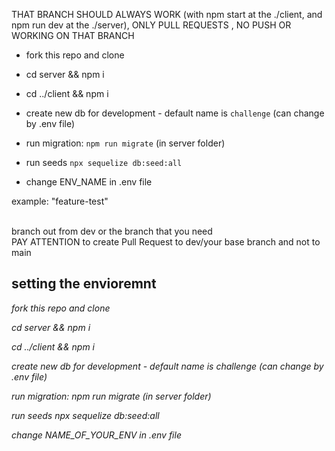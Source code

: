 THAT BRANCH SHOULD ALWAYS WORK (with npm start at the ./client, and npm run dev at the ./server), ONLY PULL REQUESTS , NO PUSH OR WORKING ON THAT BRANCH </br>


- fork this repo and clone 

- cd server && npm i
- cd ../client && npm i
- create new db for development - default name is `challenge` (can change by .env file)
- run migration: `npm run migrate` (in server folder)
- run seeds `npx sequelize db:seed:all`
- change ENV_NAME in .env file


example: "feature-test" </br> </br>

branch out from dev or the branch that you need</br>
PAY ATTENTION to create Pull Request to dev/your base branch and not to main


## setting the envioremnt

_fork this repo and clone_

_cd server && npm i_

_cd ../client && npm i_

_create new db for development - default name is challenge (can change by .env file)_

_run migration: npm run migrate (in server folder)_

_run seeds npx sequelize db:seed:all_

_change NAME_OF_YOUR_ENV in .env file_
